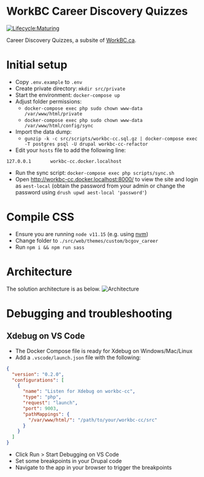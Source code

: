 WorkBC Career Discovery Quizzes
===============================

[![Lifecycle:Maturing](https://img.shields.io/badge/Lifecycle-Maturing-007EC6)](https://github.com/bcgov/workbc-cc)

Career Discovery Quizzes, a subsite of [WorkBC.ca](https://www.workbc.ca).
# Initial setup
- Copy `.env.example` to `.env`
- Create private directory: `mkdir src/private`
- Start the environment: `docker-compose up`
- Adjust folder permissions:
  - `docker-compose exec php sudo chown www-data /var/www/html/private`
  - `docker-compose exec php sudo chown www-data /var/www/html/config/sync`
- Import the data dump:
  - `gunzip -k -c src/scripts/workbc-cc.sql.gz | docker-compose exec -T postgres psql -U drupal workbc-cc-refactor`
- Edit your `hosts` file to add the following line:
```
127.0.0.1       workbc-cc.docker.localhost
```
- Run the sync script: `docker-compose exec php scripts/sync.sh`
- Open http://workbc-cc.docker.localhost:8000/ to view the site and login as `aest-local` (obtain the password from your admin or change the password using `drush upwd aest-local 'password'`)

# Compile CSS
- Ensure you are running `node v11.15` (e.g. using [nvm](https://github.com/nvm-sh/nvm))
- Change folder to `./src/web/themes/custom/bcgov_career`
- Run `npm i && npm run sass`

# Architecture
The solution architecture is as below.
![Architecture](https://user-images.githubusercontent.com/79226696/177882962-f257ef30-6751-4873-a6b3-e0cfffbd0df8.png)

# Debugging and troubleshooting

## Xdebug on VS Code
- The Docker Compose file is ready for Xdebug on Windows/Mac/Linux
- Add a `.vscode/launch.json` file with the following:
```json
{
  "version": "0.2.0",
  "configurations": [
    {
      "name": "Listen for Xdebug on workbc-cc",
      "type": "php",
      "request": "launch",
      "port": 9003,
      "pathMappings": {
        "/var/www/html/": "/path/to/your/workbc-cc/src"
      }
    }
  ]
}
```
- Click Run > Start Debugging on VS Code
- Set some breakpoints in your Drupal code
- Navigate to the app in your browser to trigger the breakpoints
